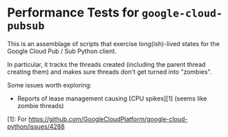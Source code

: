 # Performance Tests for `google-cloud-pubsub`

This is an assemblage of scripts that exercise long(ish)-lived states
for the Google Cloud Pub / Sub Python client.

In particular, it tracks the threads created (including the parent
thread creating them) and makes sure threads don't get turned
into "zombies".

Some issues worth exploring:

- Reports of lease management causing [CPU spikes][1] (seems like
  zombie threads)

[1]: For https://github.com/GoogleCloudPlatform/google-cloud-python/issues/4288
